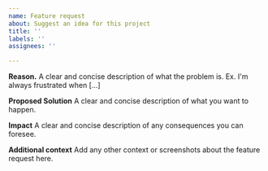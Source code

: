 ```yaml
---
name: Feature request
about: Suggest an idea for this project
title: ''
labels: ''
assignees: ''

---
```


**Reason.**
A clear and concise description of what the problem is. Ex. I'm always frustrated when [...]

**Proposed Solution**
A clear and concise description of what you want to happen.

**Impact**
A clear and concise description of any consequences you can foresee.

**Additional context**
Add any other context or screenshots about the feature request here.
